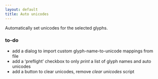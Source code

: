 ```yaml
---
layout: default
title: Auto unicodes
---
```


Automatically set unicodes for the selected glyphs.

### to-do

- add a dialog to import custom glyph-name-to-unicode mappings from file
- add a ‘preflight’ checkbox to only *print* a list of glyph names and auto unicodes
- add a button to clear unicodes, remove *clear unicodes* script
